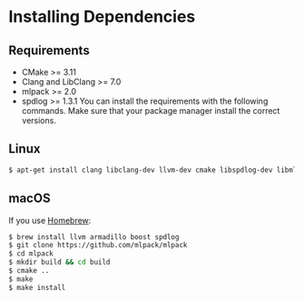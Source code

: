 # Installing Dependencies
## Requirements
* CMake >= 3.11
* Clang and LibClang >= 7.0
* mlpack >= 2.0
* spdlog >= 1.3.1
You can install the requirements with the following commands.
Make sure that your package manager install the correct versions.
## Linux
```sh
$ apt-get install clang libclang-dev llvm-dev cmake libspdlog-dev libmlpack-dev
```
## macOS
If you use [Homebrew](https://brew.sh):
```sh
$ brew install llvm armadillo boost spdlog
$ git clone https://github.com/mlpack/mlpack
$ cd mlpack
$ mkdir build && cd build
$ cmake ..
$ make
$ make install
```
